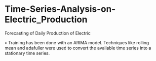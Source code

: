 # Time-Series-Analysis-on-Electric_Production
Forecasting of Daily Production of Electric

•	Training has been done with an ARIMA model. Techniques like rolling mean and adafuller were used to convert the available time series into a stationary time series.
